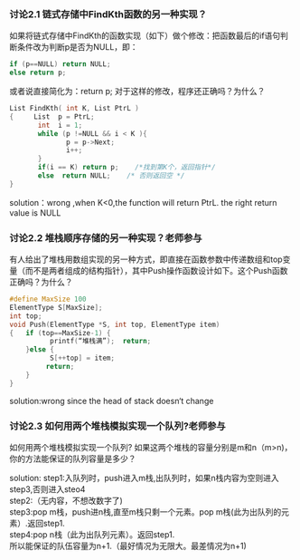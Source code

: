 ### 讨论2.1 链式存储中FindKth函数的另一种实现？ 
如果将链式存储中FindKth的函数实现（如下）做个修改：把函数最后的if语句判断条件改为判断p是否为NULL，即：
```C
if (p==NULL) return NULL;
else return p;
```

或者说直接简化为：return p;
对于这样的修改，程序还正确吗？为什么？
```c
List FindKth( int K, List PtrL )
{     List  p = PtrL;
       int  i = 1;
       while (p !=NULL && i < K ){
              p = p->Next;
              i++;  
       }
       if(i == K) return p;    /*找到第K个，返回指针*/
       else  return NULL;    /* 否则返回空 */
}
```
solution：wrong ,when K<0,the function will return PtrL. the right return value is NULL 
### 讨论2.2 堆栈顺序存储的另一种实现？老师参与
有人给出了堆栈用数组实现的另一种方式，即直接在函数参数中传递数组和top变量（而不是两者组成的结构指针），其中Push操作函数设计如下。这个Push函数正确吗？为什么？
```c
#define MaxSize 100
ElementType S[MaxSize];
int top;
void Push(ElementType *S, int top, ElementType item)
{   if (top==MaxSize-1) {
          printf(“堆栈满”);  return;
    }else {
          S[++top] = item;
         return;
    }
}
```
solution:wrong since the head of stack doesn‘t change
### 讨论2.3 如何用两个堆栈模拟实现一个队列?老师参与
如何用两个堆栈模拟实现一个队列?  如果这两个堆栈的容量分别是m和n（m>n)，你的方法能保证的队列容量是多少？

solution: 
step1:入队列时，push进入m栈,出队列时，如果n栈内容为空则进入step3,否则进入steo4   
step2:（无内容，不想改数字了)  
step3:pop m栈，push进n栈,直至m栈只剩一个元素。pop m栈(此为出队列的元素）.返回step1.  
step4:pop n栈（此为出队列元素）。返回step1.  
所以能保证的队伍容量为n+1.（最好情况为无限大。最差情况为n+1)   
